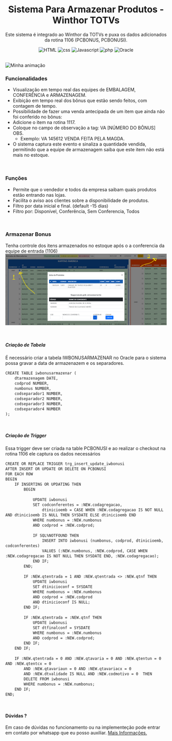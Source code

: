 <div align="center">

  <h1>Sistema Para Armazenar Produtos - Winthor TOTVs</h1>
  <p>Este sistema é integrado ao Winthor da TOTVs e puxa os dados adicionados da rotina 1106 (PCBONUS, PCBONUSI).</p>

  <img src="https://img.shields.io/badge/-HTML-24c308?style=flat&logo=html5&logoColor=white" alt="HTML" />
  <img src="https://img.shields.io/badge/-CSS-00b593?style=flat&logo=css3&logoColor=white" alt="css" />
   <img src="https://img.shields.io/badge/-JavaScript-dfb900?style=flat&logo=javascript&logoColor=white" alt="Javascript" />
  <img src="https://img.shields.io/badge/-PHP-4F5B93?style=flat&logo=php&logoColor=white" alt="php" />
  <img src="https://img.shields.io/badge/-Oracle-F80000?style=flat&logo=oracle&logoColor=white" alt="Oracle" />
 
</div>

<br>

![Minha animação](./src/_img/entrada.gif)

### Funcionalidades
- Visualização em tempo real das equipes de EMBALAGEM, CONFERÊNCIA e ARMAZENAGEM.
- Exibição em tempo real dos bônus que estão sendo feitos, com contagem de tempo.
- Possibilidade de fazer uma venda antecipada de um item que ainda não foi conferido no bônus:
- Adicione o item na rotina 1117.
- Coloque no campo de observação a tag: VA [NÚMERO DO BÔNUS] OBS.
    - Exemplo: VA 145612 VENDA FEITA PELA MAGDA.
- O sistema captura este evento e sinaliza a quantidade vendida, permitindo que a equipe de armazenagem saiba que este item não está mais no estoque.

</br>



### Funções

- Permite que o vendedor e todos da empresa saibam quais produtos estão entrando nas lojas.
- Facilita o aviso aos clientes sobre a disponibilidade de produtos.
- Filtro por data inicial e final. (default -15 dias)
- Filtro por: Disponível, Conferência, Sem Conferencia, Todos

</br>

### Armazenar Bonus
Tenha controle dos itens armazenados no estoque após o a conferencia da equipe de entrada (1106)
![Minha animação](./src/_img/tela-armazenar.png)

</br>




##### Criação de Tabela
É necessário criar a tabela IWBONUSARMAZENAR no Oracle para o sistema possa gravar a data de armazenazem e os separadores.


>> 
    CREATE TABLE iwbonusarmazenar (
        dtarmazenagem DATE,
        codprod NUMBER,
        numbonus NUMBER,
        codseparador1 NUMBER,
        codseparador2 NUMBER,
        codseparador3 NUMBER,
        codseparador4 NUMBER
    );

</br>


##### Criação de Trigger
Essa trigger deve ser criada na table PCBONUSI e ao realizar o checkout na rotina 1106 ele captura os dados necessários

>>
    CREATE OR REPLACE TRIGGER trg_insert_update_iwbonusi
    AFTER INSERT OR UPDATE OR DELETE ON PCBONUSI
    FOR EACH ROW
    BEGIN
        IF INSERTING OR UPDATING THEN
            BEGIN
            
                UPDATE iwbonusi
                SET codconferentes = :NEW.codagregacao,
                    dtinicioemb = CASE WHEN :NEW.codagregacao IS NOT NULL AND dtinicioemb IS NULL THEN SYSDATE ELSE dtinicioemb END
                WHERE numbonus = :NEW.numbonus
                AND codprod = :NEW.codprod;

                IF SQL%NOTFOUND THEN
                    INSERT INTO iwbonusi (numbonus, codprod, dtinicioemb, codconferentes)
                    VALUES (:NEW.numbonus, :NEW.codprod, CASE WHEN :NEW.codagregacao IS NOT NULL THEN SYSDATE END, :NEW.codagregacao);
                END IF;
            END;

            IF :NEW.qtentrada = 1 AND :NEW.qtentrada <> :NEW.qtnf THEN
                UPDATE iwbonusi
                SET dtinicioconf = SYSDATE
                WHERE numbonus = :NEW.numbonus
                AND codprod = :NEW.codprod
                AND dtinicioconf IS NULL;
            END IF;

            IF :NEW.qtentrada = :NEW.qtnf THEN
                UPDATE iwbonusi
                SET dtfinalconf = SYSDATE
                WHERE numbonus = :NEW.numbonus
                AND codprod = :NEW.codprod;
            END IF;
        END IF;

        IF :NEW.qtentrada = 0 AND :NEW.qtavaria = 0 AND :NEW.qtentun = 0 AND :NEW.qtentcx = 0 
            AND :NEW.qtavariaun = 0 AND :NEW.qtavariacx = 0 
            AND :NEW.dtvalidade IS NULL AND :NEW.codmotivo = 0  THEN
            DELETE FROM iwbonusi
            WHERE numbonus = :NEW.numbonus;
        END IF;
    END;



</br>

#### Dúvidas ?

Em caso de dúvidas no funcionamento ou na implementeção pode entrar em contato por whatsapp que eu posso auxiliar. <a href="https://github.com/reynaldomota" alt="perfil">Mais Informações.</a>
